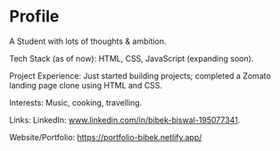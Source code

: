 # Profile
A Student with lots of thoughts & ambition.

Tech Stack (as of now): HTML, CSS, JavaScript (expanding soon).

Project Experience: Just started building projects; completed a Zomato landing page clone using HTML and CSS.

Interests: Music, cooking, travelling.

Links:
LinkedIn: www.linkedin.com/in/bibek-biswal-195077341.

Website/Portfolio: https://portfolio-bibek.netlify.app/
